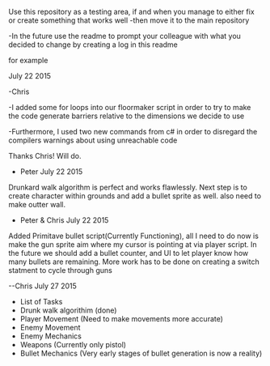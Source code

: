 
Use this repository as a testing area, if and when you manage to either fix or create something that works well
-then move it to the main repository
 
-In the future use the readme to prompt your colleague with what you decided to change by creating a log in this readme

for example

July 22 2015

-Chris


-I added some for loops into our floormaker script in order to try to make the code generate barriers relative to the dimensions we decide to use

-Furthermore, I used two  new commands from c# in order to disregard the compilers warnings about using unreachable code

Thanks Chris! Will do.

- Peter
July 22 2015


Drunkard walk algorithm is perfect and works flawlessly. Next step is to create character within grounds and add a bullet sprite as well.
also need to make outter wall.

- Peter & Chris 
July 22 2015

Added Primitave bullet script(Currently Functioning), all I need to do now is make the gun sprite aim where my cursor
is pointing at via player script. In the future we should add a bullet counter, and UI to let player know how many bullets are remaining. More work has to be done on creating a switch statment to cycle through guns

--Chris 
July 27 2015




- List of Tasks 
- Drunk walk algorithim (done)
- Player Movement (Need to make movements more accurate)
- Enemy Movement 
- Enemy Mechanics
- Weapons (Currently only pistol)
- Bullet Mechanics (Very early stages of bullet generation is now a reality)




